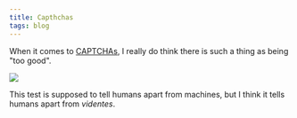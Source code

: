 ```yaml
---
title: Capthchas
tags: blog
---
```


When it comes to [CAPTCHAs](http://en.wikipedia.org/wiki/CAPTCHA), I really do think there is such a thing as being "too good".

![](/system/images/legacy/image.bml.png)

This test is supposed to tell humans apart from machines, but I think it tells humans apart from _videntes_.

